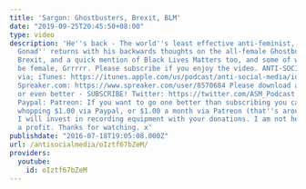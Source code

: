 ```yaml
---
title: 'Sargon: Ghostbusters, Brexit, BLM'
date: "2019-09-25T20:45:50+08:00"
type: video
description: 'He''s back - The world''s least effective anti-feminist, ''Sargon of
  Gonad'' returns with his backwards thoughts on the all-female Ghostbusters, all-female
  Brexit, and a quick mention of Black Lives Matters too, and some of which would
  be female, Grrrrr. Please subscribe if you enjoy the video. ANTI-SOCIAL MEDIA PODCAST,
  via; iTunes: https://itunes.apple.com/us/podcast/anti-social-media/id1076431995?mt=2
  Spreaker.com: https://www.spreaker.com/user/8570684 Please download an episode,
  or even better - SUBSCRIBE! Twitter: https://twitter.com/ASM_Podcast Facebook: https://www.facebook.com/groups/736445953157953/
  Paypal: Patreon: If you want to go one better than subscribing you can give me a
  whopping $1.00 via Paypal, or $1.00 a month via Patreon (that''s around £7 per year).
  I will invest in recording equipment with your donations. I am not here to make
  a profit. Thanks for watching. x'
publishdate: "2016-07-18T19:05:08.000Z"
url: /antisocialmedia/oIztf67bZeM/
providers:
  youtube:
    id: oIztf67bZeM
---
```

